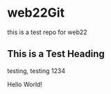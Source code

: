 # web22Git
this is a test repo for web22

## This is a Test Heading 

testing, testing 1234

Hello World!
